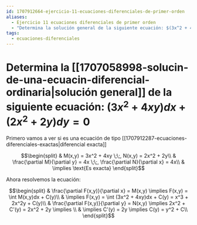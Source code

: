 ```yaml
---
id: 1707912664-ejercicio-11-ecuaciones-diferenciales-de-primer-orden
aliases:
  - Ejercicio 11 ecuaciones diferenciales de primer orden
  - "Determina la solución general de la siguiente ecuación: $(3x^2 + 4xy)dx + (2x^2 +2y)dy = 0$"
tags:
  - ecuaciones-diferenciales
---
```


# Determina la [[1707058998-solucin-de-una-ecuacin-diferencial-ordinaria|solución general]] de la siguiente ecuación: $(3x^2 + 4xy)dx + (2x^2 +2y)dy = 0$

Primero vamos a ver si es una ecuación de tipo [[1707912287-ecuaciones-diferenciales-exactas|diferencial exacta]]

$$\begin{split}
    & M(x,y) = 3x^2 + 4xy \;\;, N(x,y) = 2x^2 + 2y\\
    & \frac{\partial M}{\partial y} = 4x \;\;, \frac{\partial N}{\partial x} = 4x\\
    & \implies \text{Es exacta}
\end{split}$$

Ahora resolvemos la ecuación:

$$\begin{split}
    & \frac{\partial F(x,y)}{\partial x} = M(x,y) \implies F(x,y) = \int M(x,y)dx + C(y)\\
    & \implies F(x,y) = \int (3x^2 + 4xy)dx + C(y) = x^3 + 2x^2y + C(y)\\
    & \frac{\partial F(x,y)}{\partial y} = N(x,y) \implies 2x^2 + C'(y) = 2x^2 + 2y \implies \\
    & \implies C'(y) = 2y \implies C(y) = y^2 + C\\
\end{split}$$
